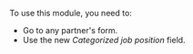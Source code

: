 To use this module, you need to:

- Go to any partner's form.
- Use the new *Categorized job position* field.
